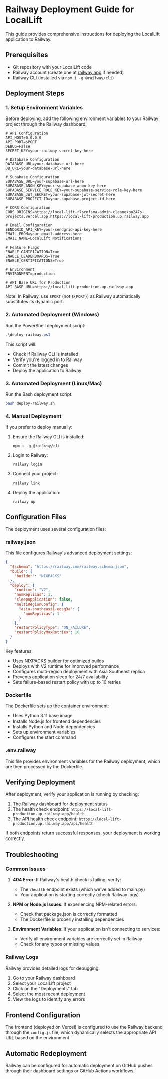 # Railway Deployment Guide for LocalLift

This guide provides comprehensive instructions for deploying the LocalLift application to Railway.

## Prerequisites

- Git repository with your LocalLift code
- Railway account (create one at [railway.app](https://railway.app) if needed)
- Railway CLI (installed via `npm i -g @railway/cli`)

## Deployment Steps

### 1. Setup Environment Variables

Before deploying, add the following environment variables to your Railway project through the Railway dashboard:

```
# API Configuration
API_HOST=0.0.0.0
API_PORT=$PORT
DEBUG=False
SECRET_KEY=your-railway-secret-key-here

# Database Configuration
DATABASE_URL=your-database-url-here
DB_URL=your-database-url-here

# Supabase Configuration
SUPABASE_URL=your-supabase-url-here
SUPABASE_ANON_KEY=your-supabase-anon-key-here
SUPABASE_SERVICE_ROLE_KEY=your-supabase-service-role-key-here
SUPABASE_JWT_SECRET=your-supabase-jwt-secret-here
SUPABASE_PROJECT_ID=your-supabase-project-id-here

# CORS Configuration
CORS_ORIGINS=https://local-lift-r7srnfsma-admin-cleanexpo247s-projects.vercel.app,https://local-lift-production.up.railway.app

# Email Configuration
SENDGRID_API_KEY=your-sendgrid-api-key-here
EMAIL_FROM=your-email-address-here
EMAIL_NAME=LocalLift Notifications

# Feature Flags
ENABLE_GAMIFICATION=True
ENABLE_LEADERBOARDS=True
ENABLE_CERTIFICATIONS=True

# Environment
ENVIRONMENT=production

# API Base URL for Production
API_BASE_URL=https://local-lift-production.up.railway.app
```

Note: In Railway, use `$PORT` (not `${PORT}`) as Railway automatically substitutes its dynamic port.

### 2. Automated Deployment (Windows)

Run the PowerShell deployment script:

```powershell
.\deploy-railway.ps1
```

This script will:
- Check if Railway CLI is installed
- Verify you're logged in to Railway
- Commit the latest changes
- Deploy the application to Railway

### 3. Automated Deployment (Linux/Mac)

Run the Bash deployment script:

```bash
bash deploy-railway.sh
```

### 4. Manual Deployment

If you prefer to deploy manually:

1. Ensure the Railway CLI is installed:
   ```
   npm i -g @railway/cli
   ```

2. Login to Railway:
   ```
   railway login
   ```

3. Connect your project:
   ```
   railway link
   ```

4. Deploy the application:
   ```
   railway up
   ```

## Configuration Files

The deployment uses several configuration files:

### railway.json

This file configures Railway's advanced deployment settings:
```json
{
  "$schema": "https://railway.com/railway.schema.json",
  "build": {
    "builder": "NIXPACKS"
  },
  "deploy": {
    "runtime": "V2",
    "numReplicas": 1,
    "sleepApplication": false,
    "multiRegionConfig": {
      "asia-southeast1-eqsg3a": {
        "numReplicas": 1
      }
    },
    "restartPolicyType": "ON_FAILURE",
    "restartPolicyMaxRetries": 10
  }
}
```

Key features:
- Uses NIXPACKS builder for optimized builds
- Deploys with V2 runtime for improved performance
- Configures multi-region deployment with Asia Southeast replica
- Prevents application sleep for 24/7 availability
- Sets failure-based restart policy with up to 10 retries

### Dockerfile

The Dockerfile sets up the container environment:
- Uses Python 3.11 base image
- Installs Node.js for frontend dependencies
- Installs Python and Node dependencies
- Sets up environment variables
- Configures the start command

### .env.railway

This file provides environment variables for the Railway deployment, which are then processed by the Dockerfile.

## Verifying Deployment

After deployment, verify your application is running by checking:

1. The Railway dashboard for deployment status
2. The health check endpoint: `https://local-lift-production.up.railway.app/health`
3. The API health check endpoint: `https://local-lift-production.up.railway.app/api/health`

If both endpoints return successful responses, your deployment is working correctly.

## Troubleshooting

### Common Issues

1. **404 Error**: If Railway's health check is failing, verify:
   - The `/health` endpoint exists (which we've added to main.py)
   - Your application is starting correctly (check Railway logs)

2. **NPM or Node.js Issues**: If experiencing NPM-related errors:
   - Check that package.json is correctly formatted
   - The Dockerfile is properly installing dependencies

3. **Environment Variables**: If your application isn't connecting to services:
   - Verify all environment variables are correctly set in Railway
   - Check for any typos or missing values

### Railway Logs

Railway provides detailed logs for debugging:

1. Go to your Railway dashboard
2. Select your LocalLift project
3. Click on the "Deployments" tab
4. Select the most recent deployment
5. View the logs to identify any errors

## Frontend Configuration

The frontend (deployed on Vercel) is configured to use the Railway backend through the `config.js` file, which dynamically selects the appropriate API URL based on the environment.

## Automatic Redeployment

Railway can be configured for automatic deployment on GitHub pushes through their dashboard settings or GitHub Actions workflows.
